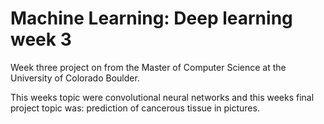 # Machine Learning: Deep learning week 3

Week three project on from the Master of Computer Science at the University of Colorado Boulder.

This weeks topic were convolutional neural networks and this weeks final project topic was: prediction of cancerous tissue in pictures. 
